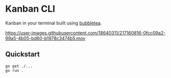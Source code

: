 # Kanban CLI

Kanban in your terminal built using [bubbletea](https://github.com/charmbracelet/bubbletea).

https://user-images.githubusercontent.com/18640311/217160816-0fcc09a2-99a5-4b05-bd60-b1978c3474b5.mov

## Quickstart

```
go get ./...
go run .
```
